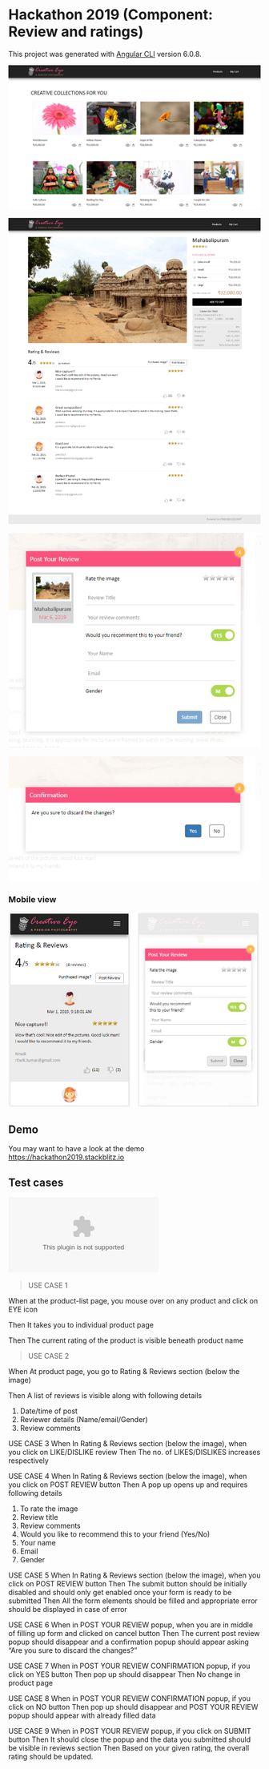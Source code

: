 # Hackathon 2019 (Component: Review and ratings)



This project was generated with [Angular CLI](https://github.com/angular/angular-cli) version 6.0.8.

![alt text](img/products.jpg)

![alt text](img/product_rating.jpg)

![alt text](img/post_review.jpg)

![alt text](img/confirmation.jpg)

### Mobile view

![alt text](img/mobile_view.jpg)

## Demo
You may want to have a look at the demo https://hackathon2019.stackblitz.io

## Test cases
![test cases](USE_CASES.docx)

> USE CASE 1

When	at the product-list page, you mouse over on any product and click on EYE icon

Then	It takes you to individual product page

Then	The current rating of the product is visible beneath product name

> USE CASE 2

When	At product page, you go to Rating & Reviews section (below the image)

Then	A list of reviews is visible along with following details

1.	Date/time of post
2.	Reviewer details (Name/email/Gender)
3.	Review comments


USE CASE 3
When	In Rating & Reviews section (below the image), when you click on LIKE/DISLIKE review
Then	The no. of LIKES/DISLIKES increases respectively


USE CASE 4
When	In Rating & Reviews section (below the image), when you click on POST REVIEW button
Then	A pop up opens up and requires following details
1.	To rate the image
2.	Review title
3.	Review comments
4.	Would you like to recommend this to your friend (Yes/No)
5.	Your name
6.	Email 
7.	Gender


USE CASE 5
When	In Rating & Reviews section (below the image), when you click on POST REVIEW button
Then	The submit button should be initially disabled and should only get enabled once your form is ready to be submitted
Then	All the form elements should be filled and appropriate error should be displayed in case of error


USE CASE 6
When	in POST YOUR REVIEW popup, when you are in middle of filling up form and clicked on cancel button
Then	The current post review popup should disappear and a confirmation popup should appear asking “Are you sure to discard the changes?”
	
	
USE CASE 7
When	in POST YOUR REVIEW CONFIRMATION popup, if you click on YES button
Then	pop up should disappear 
Then	No change in product page


USE CASE 8
When	in POST YOUR REVIEW CONFIRMATION popup, if you click on NO button
Then	pop up should disappear and POST YOUR REVIEW popup should appear with already filled data


USE CASE 9
When	in POST YOUR REVIEW popup, if you click on SUBMIT button
Then	It should close the popup and the data you submitted should be visible in reviews section
Then	Based on your given rating, the overall rating should be updated.

